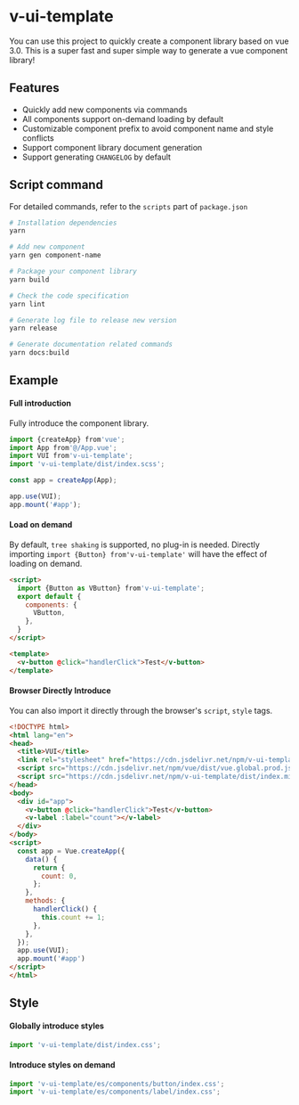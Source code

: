 # v-ui-template

 You can use this project to quickly create a component library based on vue 3.0. This is a super fast and super simple way to generate a vue component library!

## Features

+ Quickly add new components via commands
+ All components support on-demand loading by default
+ Customizable component prefix to avoid component name and style conflicts
+ Support component library document generation
+ Support generating `CHANGELOG` by default

## Script command

For detailed commands, refer to the `scripts` part of `package.json`

```bash
# Installation dependencies
yarn

# Add new component
yarn gen component-name

# Package your component library
yarn build

# Check the code specification
yarn lint

# Generate log file to release new version
yarn release

# Generate documentation related commands
yarn docs:build
```

## Example

#### Full introduction

Fully introduce the component library.

```js
import {createApp} from'vue';
import App from'@/App.vue';
import VUI from'v-ui-template';
import 'v-ui-template/dist/index.scss';

const app = createApp(App);

app.use(VUI);
app.mount('#app');
```

#### Load on demand

By default, `tree shaking` is supported, no plug-in is needed. Directly importing `import {Button} from'v-ui-template'` will have the effect of loading on demand.


```html
<script>
  import {Button as VButton} from'v-ui-template';
  export default {
    components: {
      VButton,
    },
  }
</script>

<template>
  <v-button @click="handlerClick">Test</v-button>
</template>
```

#### Browser Directly Introduce

You can also import it directly through the browser's `script`, `style` tags.

```html
<!DOCTYPE html>
<html lang="en">
<head>
  <title>VUI</title>
  <link rel="stylesheet" href="https://cdn.jsdelivr.net/npm/v-ui-template/dist/index.css">
  <script src="https://cdn.jsdelivr.net/npm/vue/dist/vue.global.prod.js"></script>
  <script src="https://cdn.jsdelivr.net/npm/v-ui-template/dist/index.min.js"></script>
</head>
<body>
  <div id="app">
    <v-button @click="handlerClick">Test</v-button>
    <v-label :label="count"></v-label>
  </div>
</body>
<script>
  const app = Vue.createApp({
    data() {
      return {
        count: 0,
      };
    },
    methods: {
      handlerClick() {
        this.count += 1;
      },
    },
  });
  app.use(VUI);
  app.mount('#app')
</script>
</html>
```

## Style

#### Globally introduce styles

```js
import 'v-ui-template/dist/index.css';
```

#### Introduce styles on demand

```js
import 'v-ui-template/es/components/button/index.css';
import 'v-ui-template/es/components/label/index.css';
```